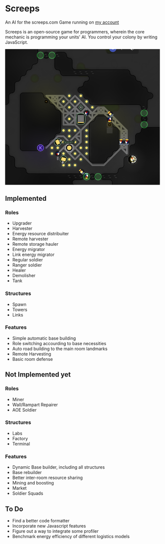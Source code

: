 # Screeps
An AI for the screeps.com Game running on [my account](https://screeps.com/a/#!/profile/Harduim)

Screeps is an open-source game for programmers, wherein the core mechanic is programming
your units' AI. You control your colony by writing JavaScript.

![base_screen_grab](screeps_base_ss.png)

## Implemented

### Roles
- Upgrader
- Harvester
- Energy resource distribuiter
- Remote harvester
- Remote storage hauler
- Energy migrator
- Link energy migrator
- Regular soldier
- Ranger soldier
- Healer
- Demolisher
- Tank

### Structures
- Spawn
- Towers
- Links

### Features
- Simple automatic base building
- Role switching accourding to base necessities
- Auto road building to the main room landmarks
- Remote Harvesting
- Basic room defense

## Not Implemented yet

### Roles
- Miner
- Wall/Rampart Repairer
- AOE Soldier

### Structures
- Labs
- Factory
- Terminal

### Features
- Dynamic Base builder, including all structures
- Base rebuilder
- Better inter-room resource sharing
- Mining and boosting
- Market
- Soldier Squads


## To Do
- Find a better code formatter
- Incorporate new Javascript features
- Figure out a way to integrate some profiler
- Benchmark energy efficiency of different logistics models
